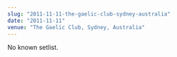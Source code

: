 ```yaml
---
slug: "2011-11-11-the-gaelic-club-sydney-australia"
date: "2011-11-11"
venue: "The Gaelic Club, Sydney, Australia"
---
```


No known setlist.
